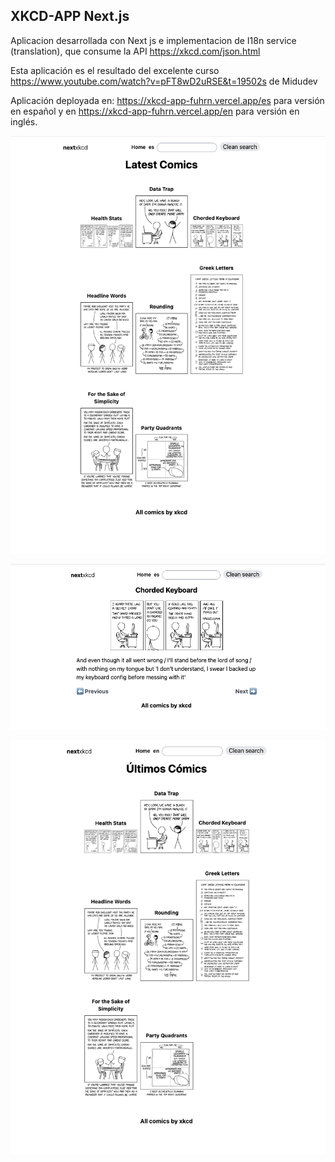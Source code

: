 ## XKCD-APP Next.js

Aplicacion desarrollada con Next js e implementacion de I18n service (translation), que consume la API https://xkcd.com/json.html

Esta aplicación es el resultado del excelente curso https://www.youtube.com/watch?v=pFT8wD2uRSE&t=19502s de Midudev

Aplicación deployada en: https://xkcd-app-fuhrn.vercel.app/es para versión en español y en https://xkcd-app-fuhrn.vercel.app/en para versión en inglés.

![Alt text](img/home_en.png)

![Alt text](img/detail.png)

![Alt text](img/home_es.png)